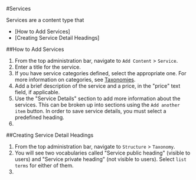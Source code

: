 #Services

Services are a content type that 

* [How to Add Services]
* [Creating Service Detail Headings]

##How to Add Services

1. From the top administration bar, navigate to `Add Content` > `Service`.
2. Enter a title for the service.
3. If you have service categories defined, select the appropriate one. For more information on categories, see [Taxonomies](/taxonomies.md).
4. Add a brief description of the service and a price, in the "price" text field, if applicable. 
5. Use the "Service Details" section to add more information about the services. This can be broken up into sections using the `Add another item` button. In order to save service details, you must select a predefined heading.
6. 

##Creating Service Detail Headings

1. From the top administration bar, navigate to `Structure` > `Taxonomy`. 
2. You will see two vocabularies called "Service public heading" (visible to users) and "Service private heading" (not visible to users). Select `list terms` for either of them.
3. 
